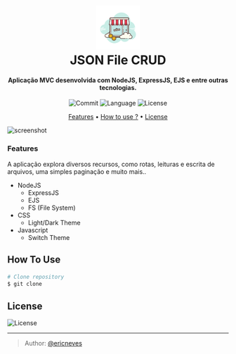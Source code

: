 
<h1 align="center">
  <br>
  <a href="http://www.amitmerchant.com/electron-markdownify"><img src=".github/logo.png" alt="Markdownify"></a>
  <br>
  JSON File CRUD 
  <br>
</h1>

<h4 align="center">Aplicação MVC desenvolvida com NodeJS, ExpressJS, EJS e entre outras tecnologias.</h4>

<p align="center">
  <img src="https://img.shields.io/github/last-commit/ericneves/jsonFileCRUD?style=flat-square" alt="Commit">
  <img src="https://img.shields.io/github/languages/top/ericneves/jsonFileCRUD?color=orange&style=flat-square" alt="Language">
  <img src="https://img.shields.io/github/license/ericneves/jsonFileCRUD?color=blue&style=flat-square" alt="License">
</p>

<p align="center">
  <a href="#key-features">Features</a> •
  <a href="#how-to-use">How to use ?</a> •
  <a href="#license">License</a>
</p>

![screenshot]()

### Features

A aplicação explora diversos recursos, como rotas, leituras e escrita de arquivos, uma simples paginação e muito mais..

* NodeJS
  - ExpressJS
  - EJS
  - FS (File System)
* CSS
  - Light/Dark Theme
* Javascript
  - Switch Theme

## How To Use

```bash
# Clone repository
$ git clone 
```

## License

<img src="https://img.shields.io/github/license/ericneves/jsonFileCRUD?color=blue&style=flat-square" alt="License">

---

> Author: [@ericneves](https://www.instagram.com/ericneves_dev/) 